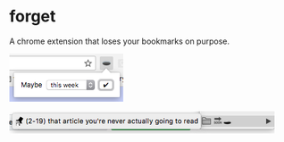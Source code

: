 # forget
A chrome extension that loses your bookmarks on purpose.

![screenshot one](screenshots/screenshot-1.png "Screenshot one")

![screenshot two](screenshots/screenshot-2.png "Screenshot two")
